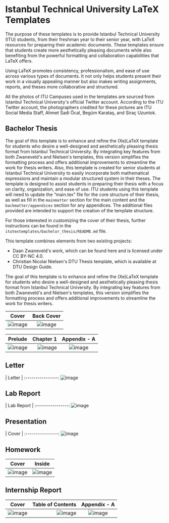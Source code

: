 # Istanbul Technical University LaTeX Templates

The purpose of these templates is to provide Istanbul Technical University (ITU) students, from their freshman year to their senior year, with LaTeX resources for preparing their academic documents. These templates ensure that students create more aesthetically pleasing documents while also benefiting from the powerful formatting and collaboration capabilities that LaTeX offers.


Using LaTeX promotes consistency, professionalism, and ease of use across various types of documents. It not only helps students present their work in a visually appealing manner but also makes writing assignments, reports, and theses more collaborative and structured. 


All the photos of ITU Campuses used in the templates are sourced from Istanbul Technical University's official Twitter account. According to the ITU Twitter account, the photographers credited for these pictures are ITU Social Media Staff, Ahmet Sadi Öcal, Begüm Karataş, and Siraç Uzuntok.


## Bachelor Thesis

The goal of this template is to enhance and refine the (Xe)LaTeX template for students who desire a well-designed and aesthetically pleasing thesis format from Istanbul Technical University. By integrating key features from both Zwaneveld's and Nielsen's templates, this version simplifies the formatting process and offers additional improvements to streamline the work for thesis writers. Also, this template is created for senior students at Istanbul Technical University to easily incorporate both mathematical expressions and maintain a modular structured system in their theses. The template is designed to assist students in preparing their thesis with a focus on clarity, organization, and ease of use. ITU students using this template will need to update the “main.tex” file for the core structure of their thesis, as well as fill in the `mainmatter` section for the main content and the `backmatter/appendices` section for any appendices. The additional files provided are intended to support the creation of the template structure.

For those interested in customizing the cover of their thesis, further instructions can be found in the `itutextemplates/bachelor_thesis/README.md` file.

This template combines elements from two existing projects:

*	Daan Zwaneveld's work, which can be found here and is licensed under CC BY-NC 4.0.
*	Christian Nicolai Nielsen's DTU Thesis template, which is available at DTU Design Guide.

The goal of this template is to enhance and refine the (Xe)LaTeX template for students who desire a well-designed and aesthetically pleasing thesis format from Istanbul Technical University. By integrating key features from both Zwaneveld's and Nielsen's templates, this version simplifies the formatting process and offers additional improvements to streamline the work for thesis writers.


| Cover       |  Back Cover |
:----------------:|:---------------------:
![image](readme_pics/bachelor_thesis/cover.png) | ![image](readme_pics/bachelor_thesis/back_cover.png)

|   Prelude  |  Chapter 1 |  Appendix - A |
:----------------:|----------------:|:---------------------:
![image](readme_pics/bachelor_thesis/prelude.png) | ![image](readme_pics/bachelor_thesis/chapter1.png) | ![image](readme_pics/bachelor_thesis/appendix_a.png)

## Letter

|  Letter     |
:----------------:
![image](readme_pics/letter/letter.png)

## Lab Report

|  Lab Report     |
:----------------:
![image](readme_pics/lab_report/report.png)

## Presentation

|  Cover     |
:----------------:
![image](readme_pics/presentation/cover.png)

## Homework

| Cover       |  Inside |
:----------------:|:---------------------:
![image](readme_pics/homework/cover.png) | ![image](readme_pics/homework/inside.png)

## Internship Report

|   Cover  |  Table of Contents |  Appendix - A |
:----------------:|----------------:|:---------------------:
![image](readme_pics/internship_report/cover.png) | ![image](readme_pics/internship_report/table_of_contents.png) | ![image](readme_pics/internship_report/chapter1.png)
